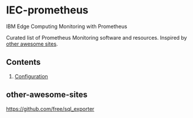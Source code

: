 # IEC-prometheus
IBM Edge Computing Monitoring with Prometheus


Curated list of Prometheus Monitoring software and resources.
Inspired by [other awesome sites](#other-awesome-sites).

## Contents

1. [Configuration](#config)

## other-awesome-sites
https://github.com/free/sql_exporter
